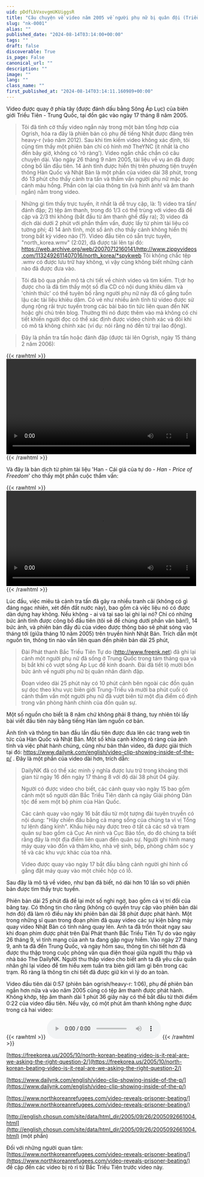 ```yaml
---
uid: pDdfLbVxovgmUKUiggsR
title: "Câu chuyện về video năm 2005 về người phụ nữ bị quân đội (Triều Tiên) tra tấn + 2 video, 1 tệp âm thanh và một vài bức ảnh"
slug: "nk-0001"
alias: ""
published_date: "2024-08-14T03:14:00+00:00"
tags: ""
draft: false
discoverable: True
is_page: False
canonical_url: ""
description: ""
image: ""
lang: ""
class_name: ""
first_published_at: "2024-08-14T03:14:11.160989+00:00"
---
```


Video được quay ở phía tây (được đánh dấu bằng Sông Áp Lục) của biên giới Triều Tiên - Trung Quốc, tại đồn gác vào ngày 17 tháng 8 năm 2005. 

> Tôi đã tình cờ thấy video ngắn này trong một bản tổng hợp của Ogrish, hóa ra đây là phiên bản có phụ đề tiếng Nhật được đăng trên heavy-r (vào năm 2012). Sau khi tìm kiếm video không xác định, tôi cũng tìm thấy một phiên bản chỉ có hình mờ TheYNC (ít nhất là cho đến bây giờ, không có 'rõ ràng'). Video ngắn chắc chắn có câu chuyện dài. Vào ngày 26 tháng 9 năm 2005, tài liệu về vụ án đã được công bố lần đầu tiên. 14 ảnh tĩnh được hiển thị trên phương tiện truyền thông Hàn Quốc và Nhật Bản là một phần của video dài 38 phút, trong đó 13 phút cho thấy cảnh tra tấn và thẩm vấn người phụ nữ mặc áo cánh màu hồng. Phần còn lại của thông tin (và hình ảnh! và âm thanh ngắn) nằm trong video.

> Những gì tìm thấy trực tuyến, ít nhất là dễ truy cập, là: 1) video tra tấn/đánh đập; 2) tệp âm thanh, trong đó 1/3 có thể trùng với video đã đề cập và 2/3 thì không (bắt đầu từ âm thanh ghế đẩy ra); 3) video đã dịch dài dưới 2 phút với phần thẩm vấn, được lấy từ phim tài liệu có tường phí; 4) 14 ảnh tĩnh, một số ảnh cho thấy cảnh không hiển thị trong bất kỳ video nào (?). Video đầu tiên có sẵn trực tuyến, "north_korea.wmv" (2:02), đã được tải lên tại đó: https://web.archive.org/web/20070712160141/http://www.zippyvideos.com/1132492611407016/north_korea/*spykweb Tôi không chắc tệp .wmv có được lưu trữ hay không, vì vậy cũng không biết những cảnh nào đã được đưa vào.

> Tôi đã bỏ qua phần mô tả chi tiết về chính video và tìm kiếm. Tl;dr họ được cho là đã tìm thấy một số đĩa CD có nội dung khiêu dâm và 'chính thức' có thể tuyên bố rằng người phụ nữ này đã cố gắng tuồn lậu các tài liệu khiêu dâm. Có vẻ như nhiều ảnh tĩnh từ video được sử dụng rộng rãi trực tuyến trong các bài báo tin tức liên quan đến NK hoặc ghi chú trên blog. Thường thì nó được thêm vào mà không có chi tiết khiến người đọc có thể xác định được video chính xác và đôi khi có mô tả không chính xác (ví dụ: nói rằng nó đến từ trại lao động).

> Đây là phần tra tấn hoặc đánh đập (được tải lên Ogrish, ngày 15 tháng 2 năm 2006):

{{< rawhtml >}}
<video width="500" height="250"  controls>
  <source src="https://pomf2.lain.la/f/hvfelifr.mp4" type="video/mp4">
  Your browser does not support HTML video.
</video>
{{< /rawhtml >}}

Và đây là bản dịch từ phim tài liệu 'Han - Cái giá của tự do - *Han - Price of Freedom*' cho thấy một phần cuộc thẩm vấn:

{{< rawhtml >}}
<video width="500" height="250"  controls>
  <source src="https://pomf2.lain.la/f/4p8sdke.mp4" type="video/mp4">
  Your browser does not support HTML video.
</video>
{{< /rawhtml >}}

Lúc đầu, việc miêu tả cảnh tra tấn đã gây ra nhiều tranh cãi (không có gì đáng ngạc nhiên, xét đến đất nước này), bao gồm cả việc liệu nó có được dàn dựng hay không. Nếu không - ai và tại sao lại ghi lại nó? Chỉ có những bức ảnh tĩnh được công bố đầu tiên (tôi sẽ để chúng dưới phần văn bản!), 14 bức ảnh, và phiên bản đầy đủ của video được thông báo sẽ phát sóng vào tháng tới (giữa tháng 10 năm 2005) trên truyền hình Nhật Bản. Trích dẫn một nguồn tin, thông tin nào vẫn liên quan đến phiên bản dài 25 phút,

> Đài Phát thanh Bắc Triều Tiên Tự do (http://www.freenk.net) đã ghi lại cảnh một người phụ nữ đã sống ở Trung Quốc trong tám tháng qua và bị bắt khi cô vượt sông Áp Lục để kinh doanh. Đài đã tiết lộ mười bốn bức ảnh về người phụ nữ bị quân nhân đánh đập.
>
> Đoạn video dài 25 phút này có 10 phút cảnh bên ngoài các đồn quân sự dọc theo khu vực biên giới Trung-Triều và mười ba phút cuối có cảnh thẩm vấn một người phụ nữ đã vượt biên từ một địa điểm cố định trong văn phòng hành chính của đồn quân sự.

Một số nguồn cho biết là 8 năm chứ không phải 8 tháng, tuy nhiên tôi lấy bài viết đầu tiên này bằng tiếng Hàn làm nguồn cơ bản.

Ảnh tĩnh và thông tin ban đầu lần đầu tiên được đưa lên các trang web tin tức của Hàn Quốc và Nhật Bản. Một số khía cạnh không rõ ràng của ảnh tĩnh và việc phát hành chúng, cũng như bản thân video, đã được giải thích tại đó: https://www.dailynk.com/english/video-clip-showing-inside-of-the-p/ . Đây là một phần của video dài hơn, trích dẫn:

> DailyNK đã có thể xác minh ý nghĩa được lưu trữ trong khoảng thời gian từ ngày 16 đến ngày 17 tháng 8 với độ dài 38 phút 04 giây.
> 
> Người có được video cho biết, các cảnh quay vào ngày 15 bao gồm cảnh một số người dân Bắc Triều Tiên dành cả ngày Giải phóng Dân tộc để xem một bộ phim của Hàn Quốc.
> 
> Các cảnh quay vào ngày 16 bắt đầu từ một tượng đài tuyên truyền có nội dung: "Hãy chiến đấu bằng cả mạng sống của chúng ta vì vị Tổng tư lệnh đáng kính". Khẩu hiệu này được treo ở tất cả các sở và trạm quân sự bao gồm cả Cục An ninh và Cục Bảo tồn, do đó chúng ta biết rằng đây là một địa điểm liên quan đến quân sự. Người ghi hình mang máy quay vào đồn và thăm kho, nhà vệ sinh, bếp, phòng chăm sóc y tế và các khu vực khác của tòa nhà.
> 
> Video được quay vào ngày 17 bắt đầu bằng cảnh người ghi hình cố gắng đặt máy quay vào một chiếc hộp có lỗ.

Sau đây là mô tả về video, như bạn đã biết, nó dài hơn 10 lần so với phiên bản được tìm thấy trực tuyến.

Phiên bản dài 25 phút đã để lại một số nghi ngờ, bao gồm cả vị trí đổi của băng tay. Có thông tin cho rằng (không có quyền truy cập vào phiên bản dài hơn đó) đã làm rõ điều này khi phiên bản dài 38 phút được phát hành. Một trong những sĩ quan trong đoạn phim đã quay video các sự kiện bằng máy quay video Nhật Bản có tính năng quay lén. Anh ta đã trốn thoát ngay sau khi đoạn phim được phát trên Đài Phát thanh Bắc Triều Tiên Tự do vào ngày 26 tháng 9, vì tính mạng của anh ta đang gặp nguy hiểm. Vào ngày 27 tháng 9, anh ta đã đến Trung Quốc, và ngày hôm sau, thông tin chi tiết hơn đã được thu thập trong cuộc phỏng vấn qua điện thoại giữa người thu thập và nhà báo The DailyNK. Người thu thập video cho biết anh ta đã yêu cầu quân nhân ghi lại video để tìm hiểu xem tuần tra biên giới làm gì bên trong các trạm. Rõ ràng là thông tin chi tiết đã được giữ kín vì lý do an toàn.

Video đầu tiên dài 0:57 (phiên bản ogrish/heavy-r: 1:06), phụ đề phiên bản ngắn hơn nữa và vào năm 2005 cũng có tệp âm thanh được phát hành. Không khớp, tệp âm thanh dài 1 phút 36 giây này có thể bắt đầu từ thời điểm 0:22 của video đầu tiên. Nếu vậy, có một phút âm thanh không nghe được trong cả hai video:

{{< rawhtml >}}
<audio controls>
  <source src="https://pomf2.lain.la/f/8n5nhguh.mp3" type="audio/mpeg">
Your browser does not support the audio element.
</audio> 
{{< /rawhtml >}}

[https://freekorea.us/2005/10/north-korean-beating-video-is-it-real-are-we-asking-the-right-question-2/](https://freekorea.us/2005/10/north-korean-beating-video-is-it-real-are-we-asking-the-right-question-2/)

[https://www.dailynk.com/english/video-clip-showing-inside-of-the-p/](https://www.dailynk.com/english/video-clip-showing-inside-of-the-p/)

[https://www.northkoreanrefugees.com/video-reveals-prisoner-beating/](https://www.northkoreanrefugees.com/video-reveals-prisoner-beating/)

[http://english.chosun.com/site/data/html_dir/2005/09/26/2005092661004.html](http://english.chosun.com/site/data/html_dir/2005/09/26/2005092661004.html) (một phần)

Đối với những người quan tâm: [https://www.northkoreanrefugees.com/video-reveals-prisoner-beating/](https://www.northkoreanrefugees.com/video-reveals-prisoner-beating/) đề cập đến các video bị rò rỉ từ Bắc Triều Tiên trước video này.
